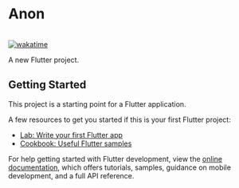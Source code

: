 # Anon
<br> 
<a href="https://wakatime.com/badge/user/a62cfb23-ccbd-4bfc-b190-5dd5c13cd292/project/2999d409-2ed6-4945-960c-64ab8f629ff2"><img src="https://wakatime.com/badge/user/a62cfb23-ccbd-4bfc-b190-5dd5c13cd292/project/2999d409-2ed6-4945-960c-64ab8f629ff2.svg" alt="wakatime"></a>

A new Flutter project.

## Getting Started

This project is a starting point for a Flutter application.

A few resources to get you started if this is your first Flutter project:

- [Lab: Write your first Flutter app](https://docs.flutter.dev/get-started/codelab)
- [Cookbook: Useful Flutter samples](https://docs.flutter.dev/cookbook)

For help getting started with Flutter development, view the
[online documentation](https://docs.flutter.dev/), which offers tutorials,
samples, guidance on mobile development, and a full API reference.
